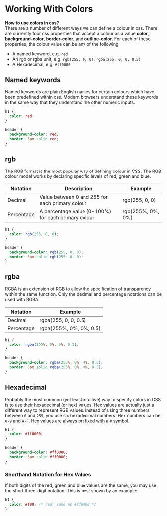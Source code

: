 # Working With Colors

**How to use colors in css?**\
There are a number of different ways we can define a colour in css.
There are currently four css properties that accept a colour as a value **color**, **background-color**, **border-color**, and **outline-color**. For each of these properties, the colour value can be any of the following

- A named keyword, e.g. `red`
- An rgb or rgba unit, e.g. `rgb(255, 0, 0)`, `rgba(255, 0, 0, 0.5)`
- A Hexadecimal, e.g. `#ff0000`

## Named keywords

Named keywords are plain English names for certain colours which have been predefined within css. Modern browsers understand these keywords in the same way that they understand the other numeric inputs.

```css
h1 {
  color: red;
}

header {
  background-color: red;
  border: 5px solid red;
}
```

## rgb

The RGB format is the most popular way of defining colour in CSS. The RGB colour model works by declaring specific levels of red, green and blue.

| Notation   | Description                                         | Example           |
| ---------- | --------------------------------------------------- | ----------------- |
| Decimal    | Value between 0 and 255 for each primary colour     | rgb(255, 0, 0)    |
| Percentage | A percentage value (0-100%) for each primary colour | rgb(255%, 0%, 0%) |

```css
h1 {
  color: rgb(255, 0, 0);
}

header {
  background-color: rgb(255, 0, 0);
  border: 5px solid rgb(255, 0, 0);
}
```

## rgba

RGBA is an extension of RGB to allow the specification of transparency within the same function. Only the decimal and percentage notations can be used with RGBA.

| Notation   | Example                 |
| ---------- | ----------------------- |
| Decimal    | rgba(255, 0, 0, 0.5)    |
| Percentage | rgba(255%, 0%, 0%, 0.5) |

```css
h1 {
  color: rgba(255%, 0%, 0%, 0.5);
}

header {
  background-color: rgba(255%, 0%, 0%, 0.5);
  border: 5px solid rgba(255%, 0%, 0%, 0.5);
}
```

## Hexadecimal

Probably the most common (yet least intuitive) way to specify colors in CSS is to use their hexadecimal (or hex) values. Hex values are actually just a different way to represent RGB values. Instead of using three numbers between `0` and `255`, you use six hexadecimal numbers. Hex numbers can be `0-9` and `A-F`. Hex values are always prefixed with a `#` symbol.

```css
h1 {
  color: #ff0000;
}

header {
  background-color: #ff0000;
  border: 5px solid #ff0000;
}
```

### Shorthand Notation for Hex Values

If both digits of the red, green and blue values are the same, you may use the short three-digit notation. This is best shown by an example:

```css
h1 {
  color: #f00; /* red: same as #ff0000 */
}
```

